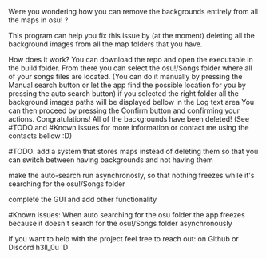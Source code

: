 Were you wondering how you can remove the backgrounds entirely from all the maps in osu! ?

This program can help you fix this issue by (at the moment) deleting all the background images from all the map folders that you have.


How does it work?
You can download the repo and open the executable in the build folder.
From there you can select the osu!/Songs folder where all of your songs files are located.
(You can do it manually by pressing the Manual search button or let the app find the possible location for you by pressing the auto search button)
if you selected the right folder all the background images paths will be displayed bellow in the Log text area
You can then proceed by pressing the Confirm button and confirming your actions.
Congratulations! All of the backgrounds have been deleted!
(See #TODO and #Known issues for more information or contact me using the contacts bellow :D)


#TODO:
add a system that stores maps instead of deleting them so that you can switch between having backgrounds and not having them

make the auto-search run asynchronosly, so that nothing freezes while it's searching for the osu!/Songs folder

complete the GUI and add other functionality

#Known issues:
When auto searching for the osu folder the app freezes because it doesn't search for the osu!/Songs folder asynchronously




If you want to help with the project feel free to reach out:
on Github or
Discord h3ll_0u
:D


